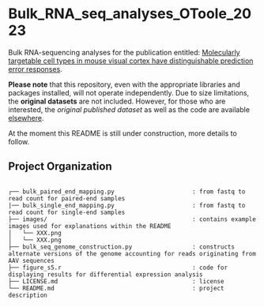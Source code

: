 # Bulk_RNA_seq_analyses_OToole_2023

Bulk RNA-sequencing analyses for the publication entitled: [Molecularly targetable cell types in mouse visual cortex have distinguishable prediction error responses](https://www.cell.com/neuron/pdf/S0896-6273(23)00626-8.pdf).

**Please note** that this repository, even with the appropriate libraries and packages installed, will not operate independently. Due to size limitations, the **original datasets** are not included. However, for those who are interested, the *original published dataset* as well as the code are available [elsewhere](https://doi.org/10.5281/zenodo.8229544).

At the moment this README is still under construction, more details to follow.


## Project Organization
```

┌── bulk_paired_end_mapping.py                      : from fastq to read count for paired-end samples
|── bulk_single_end_mapping.py                      : from fastq to read count for single-end samples
├── images/                                         : contains example images used for explanations within the README
│   └── XXX.png
│   └── XXX.png
├── bulk_seq_genome_construction.py                 : constructs alternate versions of the genome accounting for reads originating from AAV sequences
├── figure_s5.r                                     : code for displaying results for differential expression analysis 
├── LICENSE.md                                      : license
└── README.md                                       : project description

```
